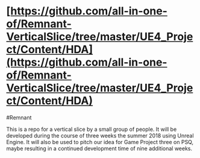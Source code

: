 # [https://github.com/all-in-one-of/Remnant-VerticalSlice/tree/master/UE4_Project/Content/HDA](https://github.com/all-in-one-of/Remnant-VerticalSlice/tree/master/UE4_Project/Content/HDA)

#Remnant

This is a repo for a vertical slice by a small group of people. It will be developed during the course of three weeks the summer 2018 using Unreal Engine. It will also be used to pitch our idea for Game Project three on PSQ, maybe resulting in a continued development time of nine additional weeks.
